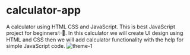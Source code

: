 # calculator-app
A calculator using HTML CSS and JavaScript. This is best JavaScript project for beginners✨🧿.
In this calculator we will create UI design using HTML and CSS then we will add calculator functionality with the help for simple JavaScript code.
![theme-1](https://user-images.githubusercontent.com/108216615/235958577-f8343e67-ba6d-4ddd-af90-448fb78e4f17.jpg)
